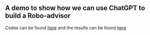 ## A demo to show how we can use ChatGPT to build a Robo-advisor

Codes can be found [here](./ChatGPT_Robo_Advisor_v2.ipynb) and the results can be found [here](./ChatGPT_Robo_Advisor_v2_Results.csv)